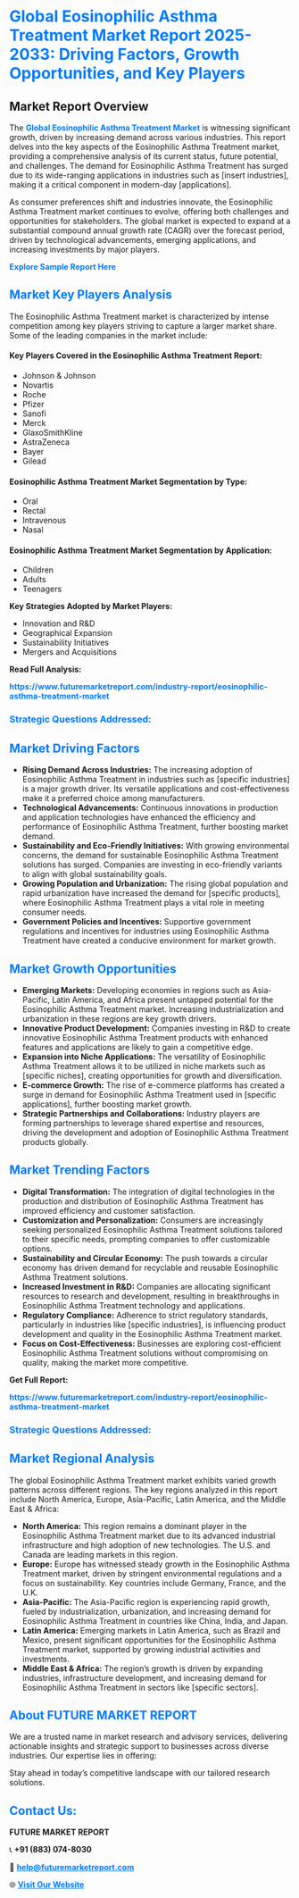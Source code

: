 <h1 style="color: #007BFF;">Global Eosinophilic Asthma Treatment Market Report 2025-2033: Driving Factors, Growth Opportunities, and Key Players</h1>

<section id="overview">
<h2>Market Report Overview</h2>
<p>The <a href="https://www.futuremarketreport.com/industry-report/eosinophilic-asthma-treatment-market" style="color: #007BFF; text-decoration: none;"><strong>Global Eosinophilic Asthma Treatment Market</strong></a> is witnessing significant growth, driven by increasing demand across various industries. This report delves into the key aspects of the Eosinophilic Asthma Treatment market, providing a comprehensive analysis of its current status, future potential, and challenges. The demand for Eosinophilic Asthma Treatment has surged due to its wide-ranging applications in industries such as [insert industries], making it a critical component in modern-day [applications].</p>
<p>As consumer preferences shift and industries innovate, the Eosinophilic Asthma Treatment market continues to evolve, offering both challenges and opportunities for stakeholders. The global market is expected to expand at a substantial compound annual growth rate (CAGR) over the forecast period, driven by technological advancements, emerging applications, and increasing investments by major players.</p>
</section>

<section id="overview">
<p><a href="https://www.futuremarketreport.com/request-sample/reportId=61517" style="color: #007BFF; text-decoration: none;"><strong>Explore Sample Report Here</strong></a></p>
</section>

<section id="key-players">
<h2 style="color: #007BFF;">Market Key Players Analysis</h2>
<p>The Eosinophilic Asthma Treatment market is characterized by intense competition among key players striving to capture a larger market share. Some of the leading companies in the market include:</p>
<h4>Key Players Covered in the Eosinophilic Asthma Treatment Report:</h4>
<ul><li>Johnson &amp; Johnson</li><li>Novartis</li><li>Roche</li><li>Pfizer</li><li>Sanofi</li><li>Merck</li><li>GlaxoSmithKline</li><li>AstraZeneca</li><li>Bayer</li><li>Gilead</li></ul>
<h4>Eosinophilic Asthma Treatment Market Segmentation by Type:</h4>
<ul><li>Oral</li><li>Rectal</li><li>Intravenous</li><li>Nasal</li></ul>

<h4>Eosinophilic Asthma Treatment Market Segmentation by Application:</h4>
<ul><li>Children</li><li>Adults</li><li>Teenagers</li></ul>
<p><strong>Key Strategies Adopted by Market Players:</strong></p>
<ul>
<li>Innovation and R&D</li>
<li>Geographical Expansion</li>
<li>Sustainability Initiatives</li>
<li>Mergers and Acquisitions</li>
</ul>
</section>

<section>
<p><strong>Read Full Analysis: </strong></p><a href="https://www.futuremarketreport.com/industry-report/eosinophilic-asthma-treatment-market" style="color: #007BFF; text-decoration: none;"><strong>https://www.futuremarketreport.com/industry-report/eosinophilic-asthma-treatment-market</strong></a>
<h3 style="color: #007BFF;">Strategic Questions Addressed:</h3>
</section>

<section id="driving-factors">
<h2 style="color: #007BFF;">Market Driving Factors</h2>
<ul>
<li><strong>Rising Demand Across Industries:</strong> The increasing adoption of Eosinophilic Asthma Treatment in industries such as [specific industries] is a major growth driver. Its versatile applications and cost-effectiveness make it a preferred choice among manufacturers.</li>
<li><strong>Technological Advancements:</strong> Continuous innovations in production and application technologies have enhanced the efficiency and performance of Eosinophilic Asthma Treatment, further boosting market demand.</li>
<li><strong>Sustainability and Eco-Friendly Initiatives:</strong> With growing environmental concerns, the demand for sustainable Eosinophilic Asthma Treatment solutions has surged. Companies are investing in eco-friendly variants to align with global sustainability goals.</li>
<li><strong>Growing Population and Urbanization:</strong> The rising global population and rapid urbanization have increased the demand for [specific products], where Eosinophilic Asthma Treatment plays a vital role in meeting consumer needs.</li>
<li><strong>Government Policies and Incentives:</strong> Supportive government regulations and incentives for industries using Eosinophilic Asthma Treatment have created a conducive environment for market growth.</li>
</ul>
</section>

<section id="growth-opportunities">
<h2 style="color: #007BFF;">Market Growth Opportunities</h2>
<ul>
<li><strong>Emerging Markets:</strong> Developing economies in regions such as Asia-Pacific, Latin America, and Africa present untapped potential for the Eosinophilic Asthma Treatment market. Increasing industrialization and urbanization in these regions are key growth drivers.</li>
<li><strong>Innovative Product Development:</strong> Companies investing in R&D to create innovative Eosinophilic Asthma Treatment products with enhanced features and applications are likely to gain a competitive edge.</li>
<li><strong>Expansion into Niche Applications:</strong> The versatility of Eosinophilic Asthma Treatment allows it to be utilized in niche markets such as [specific niches], creating opportunities for growth and diversification.</li>
<li><strong>E-commerce Growth:</strong> The rise of e-commerce platforms has created a surge in demand for Eosinophilic Asthma Treatment used in [specific applications], further boosting market growth.</li>
<li><strong>Strategic Partnerships and Collaborations:</strong> Industry players are forming partnerships to leverage shared expertise and resources, driving the development and adoption of Eosinophilic Asthma Treatment products globally.</li>
</ul>
</section>

<section id="trending-factors">
<h2 style="color: #007BFF;">Market Trending Factors</h2>
<ul>
<li><strong>Digital Transformation:</strong> The integration of digital technologies in the production and distribution of Eosinophilic Asthma Treatment has improved efficiency and customer satisfaction.</li>
<li><strong>Customization and Personalization:</strong> Consumers are increasingly seeking personalized Eosinophilic Asthma Treatment solutions tailored to their specific needs, prompting companies to offer customizable options.</li>
<li><strong>Sustainability and Circular Economy:</strong> The push towards a circular economy has driven demand for recyclable and reusable Eosinophilic Asthma Treatment solutions.</li>
<li><strong>Increased Investment in R&D:</strong> Companies are allocating significant resources to research and development, resulting in breakthroughs in Eosinophilic Asthma Treatment technology and applications.</li>
<li><strong>Regulatory Compliance:</strong> Adherence to strict regulatory standards, particularly in industries like [specific industries], is influencing product development and quality in the Eosinophilic Asthma Treatment market.</li>
<li><strong>Focus on Cost-Effectiveness:</strong> Businesses are exploring cost-efficient Eosinophilic Asthma Treatment solutions without compromising on quality, making the market more competitive.</li>
</ul>
</section>

<section>
<p><strong>Get Full Report: </strong></p><a href="https://www.futuremarketreport.com/industry-report/eosinophilic-asthma-treatment-market" style="color: #007BFF; text-decoration: none;"><strong>https://www.futuremarketreport.com/industry-report/eosinophilic-asthma-treatment-market</strong></a>
<h3 style="color: #007BFF;">Strategic Questions Addressed:</h3>
</section>


<section id="regional-analysis">
<h2 style="color: #007BFF;">Market Regional Analysis</h2>
<p>The global Eosinophilic Asthma Treatment market exhibits varied growth patterns across different regions. The key regions analyzed in this report include North America, Europe, Asia-Pacific, Latin America, and the Middle East & Africa:</p>
<ul>
<li><strong>North America:</strong> This region remains a dominant player in the Eosinophilic Asthma Treatment market due to its advanced industrial infrastructure and high adoption of new technologies. The U.S. and Canada are leading markets in this region.</li>
<li><strong>Europe:</strong> Europe has witnessed steady growth in the Eosinophilic Asthma Treatment market, driven by stringent environmental regulations and a focus on sustainability. Key countries include Germany, France, and the U.K.</li>
<li><strong>Asia-Pacific:</strong> The Asia-Pacific region is experiencing rapid growth, fueled by industrialization, urbanization, and increasing demand for Eosinophilic Asthma Treatment in countries like China, India, and Japan.</li>
<li><strong>Latin America:</strong> Emerging markets in Latin America, such as Brazil and Mexico, present significant opportunities for the Eosinophilic Asthma Treatment market, supported by growing industrial activities and investments.</li>
<li><strong>Middle East & Africa:</strong> The region’s growth is driven by expanding industries, infrastructure development, and increasing demand for Eosinophilic Asthma Treatment in sectors like [specific sectors].</li>
</ul>
</section>

<footer>
<h2 style="color: #007BFF;">About FUTURE MARKET REPORT</h2>
<p>We are a trusted name in market research and advisory services, delivering actionable insights and strategic support to businesses across diverse industries. Our expertise lies in offering:</p>

<p>Stay ahead in today’s competitive landscape with our tailored research solutions.</p>

<h2 style="color: #007BFF;">Contact Us:</h2>
<p><strong>FUTURE MARKET REPORT</strong></p>
<p>📞 <strong>+91 (883) 074-8030</strong></p>
<p>📧 <strong><a href="mailto:help@futuremarketreport.com" style="color: #007BFF;">help@futuremarketreport.com</a></strong></p>
<p>🌐 <strong><a href="https://www.futuremarketreport.com/" style="color: #007BFF;">Visit Our Website</a></strong></p>
</footer>